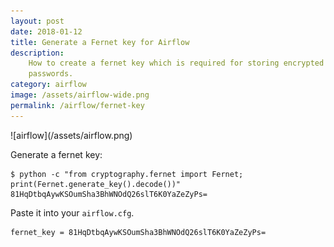 ```yaml
---
layout: post
date: 2018-01-12
title: Generate a Fernet key for Airflow
description:
    How to create a fernet key which is required for storing encrypted
    passwords.
category: airflow
image: /assets/airflow-wide.png
permalink: /airflow/fernet-key
---
```

<div class="wide-logos" markdown="1">
![airflow](/assets/airflow.png)
</div>

Generate a fernet key:

```shell
$ python -c "from cryptography.fernet import Fernet; print(Fernet.generate_key().decode())"
81HqDtbqAywKSOumSha3BhWNOdQ26slT6K0YaZeZyPs=
```

Paste it into your `airflow.cfg`.

```
fernet_key = 81HqDtbqAywKSOumSha3BhWNOdQ26slT6K0YaZeZyPs=
```
